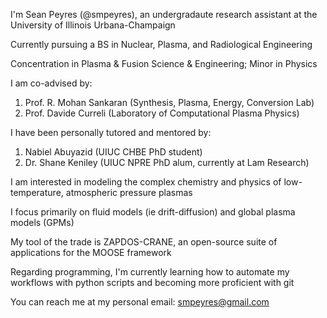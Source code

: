<!---
smpeyres/smpeyres is a ✨ special ✨ repository because its `README.md` (this file) appears on your GitHub profile.
You can click the Preview link to take a look at your changes.
--->

I'm Sean Peyres (@smpeyres), an undergradaute research assistant at the University of Illinois Urbana-Champaign

Currently pursuing a BS in Nuclear, Plasma, and Radiological Engineering 

Concentration in Plasma & Fusion Science & Engineering; Minor in Physics

I am co-advised by: 
1. Prof. R. Mohan Sankaran (Synthesis, Plasma, Energy, Conversion Lab)
2. Prof. Davide Curreli (Laboratory of Computational Plasma Physics)

I have been personally tutored and mentored by:
1. Nabiel Abuyazid (UIUC CHBE PhD student)
2. Dr. Shane Keniley (UIUC NPRE PhD alum, currently at Lam Research)

I am interested in modeling the complex chemistry and physics of low-temperature, atmospheric pressure plasmas

I focus primarily on fluid models (ie drift-diffusion) and global plasma models (GPMs)

My tool of the trade is ZAPDOS-CRANE, an open-source suite of applications for the MOOSE framework

Regarding programming, I'm currently learning how to automate my workflows with python scripts and becoming more proficient with git

You can reach me at my personal email:
smpeyres@gmail.com

